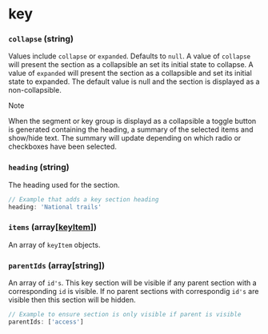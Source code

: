 # key

### `collapse` (**string**)

Values include `collapse` or `expanded`. Defaults to `null`. A value of `collapse` will present the section as a collapsible an set its initial state to collapse. A value of `expanded` will present the section as a collapsible and set its initial state to expanded. The default value is null and the section is displayed as a non-collapsible.

> [!NOTE]
> When the segment or key group is displayd as a collapsible a toggle button is generated containing the heading, a summary of the selected items and show/hide text. The summary will update depending on which radio or checkboxes have been selected.

### `heading` (**string**)

The heading used for the section.

```js
// Example that adds a key section heading
heading: 'National trails'
```

### `items` (**array[[keyItem](./key-item.md)]**)

An array of `keyItem` objects.

### `parentIds` (**array[string]**)

An array of `id's`. This key section will be visible if any parent section with a corresponding `id` is visible. If no parent sections with correspondig `id's` are visible then this section will be hidden.

```js
// Example to ensure section is only visible if parent is visible
parentIds: ['access']
```
